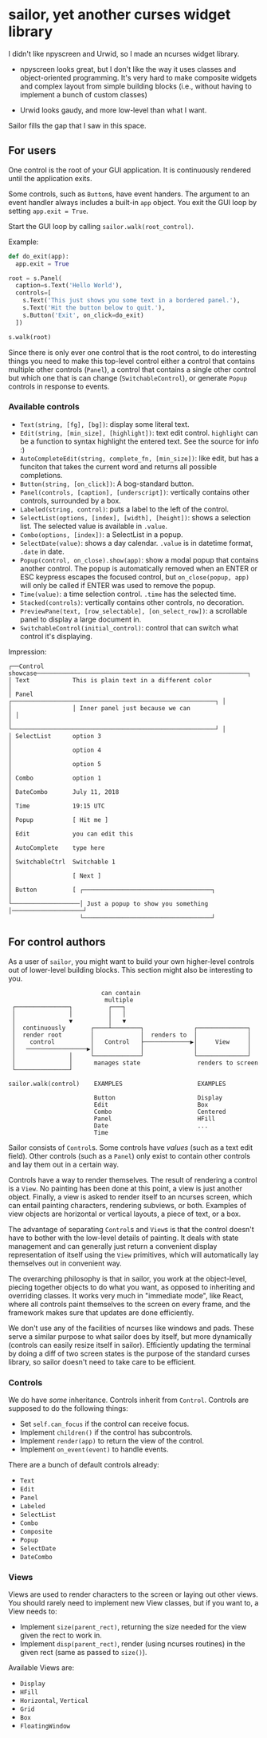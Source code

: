 sailor, yet another curses widget library
=========================================

I didn't like npyscreen and Urwid, so I made an ncurses widget library.

* npyscreen looks great, but I don't like the way it uses classes and
  object-oriented programming. It's very hard to make composite widgets and
  complex layout from simple building blocks (i.e., without having to implement
  a bunch of custom classes)

* Urwid looks gaudy, and more low-level than what I want.

Sailor fills the gap that I saw in this space.

For users
---------

One control is the root of your GUI application. It is continuously rendered
until the application exits.

Some controls, such as `Button`s, have event handers. The argument to an event
handler always includes a built-in `app` object. You exit the GUI loop by
setting `app.exit = True`.

Start the GUI loop by calling `sailor.walk(root_control)`.

Example:

```python
def do_exit(app):
  app.exit = True

root = s.Panel(
  caption=s.Text('Hello World'),
  controls=[
    s.Text('This just shows you some text in a bordered panel.'),
    s.Text('Hit the button below to quit.'),
    s.Button('Exit', on_click=do_exit)
  ])

s.walk(root)
```

Since there is only ever one control that is the root control, to do interesting
things you need to make this top-level control either a control that contains
multiple other controls (`Panel`), a control that contains a single other
control but which one that is can change (`SwitchableControl`), or generate
`Popup` controls in response to events.

### Available controls

* `Text(string, [fg], [bg])`: display some literal text.
* `Edit(string, [min_size], [highlight])`: text edit control. `highlight`
  can be a function to syntax highlight the entered text. See the source
  for info :)
* `AutoCompleteEdit(string, complete_fn, [min_size])`: like edit, but
  has a funciton that takes the current word and returns all possible
  completions.
* `Button(string, [on_click])`: A bog-standard button.
* `Panel(controls, [caption], [underscript])`: vertically contains other
  controls, surrounded by a box.
* `Labeled(string, control)`: puts a label to the left of the control.
* `SelectList(options, [index], [width], [height])`: shows a selection list.
  The selected value is available in `.value`.
* `Combo(options, [index])`: a SelectList in a popup.
* `SelectDate(value)`: shows a day calendar. `.value` is in datetime format,
  `.date` in date.
* `Popup(control, on_close).show(app)`: show a modal popup that contains another
  control.  The popup is automatically removed when an ENTER or ESC keypress
  escapes the focused control, but `on_close(popup, app)` will only be called if
  ENTER was used to remove the popup.
* `Time(value)`: a time selection control. `.time` has the selected time.
* `Stacked(controls)`: vertically contains other controls, no decoration.
* `PreviewPane(text, [row_selectable], [on_select_row])`: a scrollable panel
  to display a large document in.
* `SwitchableControl(initial_control)`: control that can switch what
  control it's displaying.

Impression:

```
┌──Control showcase───────────────────────────────────────────────────────────┐
│ Text            This is plain text in a different color                     │
│ Panel           ┌─────────────────────────────────────────────────────────┐ │
│                 │ Inner panel just because we can                         │ │
│                 └─────────────────────────────────────────────────────────┘ │
│ SelectList      option 3                                                    │
│                 option 4                                                    │
│                 option 5                                                    │
│ Combo           option 1                                                    │
│ DateCombo       July 11, 2018                                               │
│ Time            19:15 UTC                                                   │
│ Popup           [ Hit me ]                                                  │
│ Edit            you can edit this                                           │
│ AutoComplete    type here                                                   │
│ SwitchableCtrl  Switchable 1                                                │
│                 [ Next ]                                                    │
│ Button          [ ┌────────────────────────────────────┐                    │
└───────────────────│ Just a popup to show you something │────────────────────┘
                    └────────────────────────────────────┘
```

For control authors
-------------------

As a user of `sailor`, you might want to build your own higher-level
controls out of lower-level building blocks. This section might also
be interesting to you.

```
                          can contain
                           multiple
 ┌───────────────┐          ┌───┐
 │               │          │   │
 │               ▼          │   ▼
 │  continuously       ┌────┴────────┐              ┌──────────────┐
 │  render root        │             │  renders to  │              │
 │    control          │   Control   ├─────────────▶│     View     │
 │   ─────────────────▶│             │              │              │
 │               │     └─────────────┘              └──────────────┘
 │               │      manages state                renders to screen
 └───────────────┘

sailor.walk(control)    EXAMPLES                     EXAMPLES

                        Button                       Display
                        Edit                         Box
                        Combo                        Centered
                        Panel                        HFill
                        Date                         ...
                        Time
```

Sailor consists of `Control`s. Some controls have _values_ (such as a text edit
field). Other controls (such as a `Panel`) only exist to contain other controls
and lay them out in a certain way.

Controls have a way to render themselves. The result of rendering a control is
a `View`. No painting has been done at this point, a view is just another
object. Finally, a view is asked to render itself to an ncurses screen, which
can entail painting characters, rendering subviews, or both. Examples of view
objects are horizontal or vertical layouts, a piece of text, or a box.

The advantage of separating `Control`s and `View`s is that the control doesn't
have to bother with the low-level details of painting. It deals with state
management and can generally just return a convenient display representation of
itself using the `View` primitives, which will automatically lay themselves
out in convenient way.

The overarching philosophy is that in sailor, you work at the object-level,
piecing together objects to do what you want, as opposed to inheriting and
overriding classes. It works very much in "immediate mode", like React, where
all controls paint themselves to the screen on every frame, and the framework
makes sure that updates are done efficiently.

We don't use any of the facilities of ncurses like windows and pads. These
serve a similar purpose to what sailor does by itself, but more dynamically
(controls can easily resize itself in sailor).  Efficiently updating the
terminal by doing a diff of two screen states is the purpose of the standard
curses library, so sailor doesn't need to take care to be efficient.

### Controls

We do have _some_ inheritance. Controls inherit from `Control`. Controls are
supposed to do the following things:

* Set `self.can_focus` if the control can receive focus.
* Implement `children()` if the control has subcontrols.
* Implement `render(app)` to return the view of the control.
* Implement `on_event(event)` to handle events.

There are a bunch of default controls already:

* `Text`
* `Edit`
* `Panel`
* `Labeled`
* `SelectList`
* `Combo`
* `Composite`
* `Popup`
* `SelectDate`
* `DateCombo`

### Views

Views are used to render characters to the screen or laying out other views.
You should rarely need to implement new View classes, but if you want to, a
View needs to:

* Implement `size(parent_rect)`, returning the size needed for the view given
  the rect to work in.
* Implement `disp(parent_rect)`, render (using ncurses routines) in the given
  rect (same as passed to `size()`).

Available Views are:

* `Display`
* `HFill`
* `Horizontal`, `Vertical`
* `Grid`
* `Box`
* `FloatingWindow`
